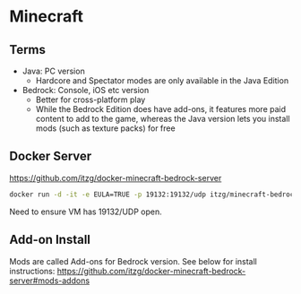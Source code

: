 # Minecraft

## Terms

- Java: PC version
  - Hardcore and Spectator modes are only available in the Java Edition
- Bedrock: Console, iOS etc version
  - Better for cross-platform play
  - While the Bedrock Edition does have add-ons, it features more paid content to add to the game, whereas the Java version lets you install mods (such as texture packs) for free

## Docker Server

https://github.com/itzg/docker-minecraft-bedrock-server

```sh
docker run -d -it -e EULA=TRUE -p 19132:19132/udp itzg/minecraft-bedrock-server
```

Need to ensure VM has 19132/UDP open.

## Add-on Install

Mods are called Add-ons for Bedrock version.  See below for install instructions:
https://github.com/itzg/docker-minecraft-bedrock-server#mods-addons

